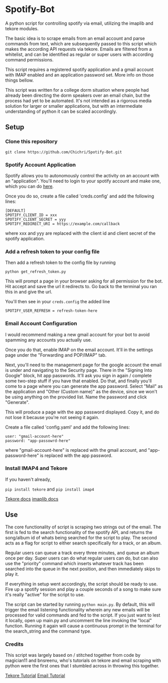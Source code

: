 # Spotify-Bot

A python script for controlling spotify via email, utilizing the imaplib and tekore modules.

The basic idea is to scrape emails from an email account and parse commands from text, which are subsequently 
passed to this script which makes the according API requests via tekore. Emails are filtered from a whitelist, 
and can be identified as regular or super users with according command permissions. 

This script requires a registered spotify application and a gmail account with IMAP enabled and an application 
password set. More info on those things bellow.

This script was written for a college dorm situation where people had already been directing the dorm speakers 
over an email chain, but the process had yet to be automated. It's not intended as a rigorous media solution for 
larger or smaller applications, but with an intermediate understanding of python it can be scaled accordingly. 

## Setup

### Clone this repository

`git clone https://github.com/Chichri/Spotify-Bot.git`

### Spotify Account Application

Spotify allows you to autonomously control the activity on an account with an "application". You'll need to 
login to your spotify account and make one, which you can do [here](https://developer.spotify.com/dashboard/applications).

Once you do so, create a file called 'creds.config' and add the following lines: 

```
[DEFAULT]
SPOTIFY_CLIENT_ID = xxx
SPOTIFY_CLIENT_SECRET = yyy
SPOTIFY_REDIRECT_URI = https://example.com/callback
```

where xxx and yyy are replaced with the client id and client secret of the spotify application.

### Add a refresh token to your config file

Then add a refresh token to the config file by running

`python get_refresh_token.py`

This will prompt a page in your browser asking for all permission for the bot. Hit accept and save the url it
redirects to. Go back to the terminal you ran this in and give the url. 

You'll then see in your `creds.config` the added line

`SPOTIFY_USER_REFRESH = refresh-token-here`

### Email Account Configuration

I would recommend making a new gmail account for your bot to avoid spamming any accounts you actually use.

Once you do that, enable IMAP on the email account. It'll in the settings page under the "Forwarding and POP/IMAP" tab. 

Next, you'll need to the management page for the google account the email is under and navigating to the Security page.
There in the "Signing Into Google" block, hit app passwords. It'll ask you sign in again / complete some two-step stuff 
if you have that enabled. Do that, and finally you'll come to a page where you can generate the app password. Select 
"Mail" as the application and "Other (Custom name)" as the device, since we won't be using anything on the provided 
list. Name the password and click "Generate".

This will produce a page with the app password displayed. Copy it, and do not lose it because you're not seeing it again. 

Create a file called 'config.yaml' and add the following lines: 

```
user: "gmail-account-here"
password: "app-passowrd-here"
```

where "gmail-account-here" is replaced with the gmail account, and "app-password-here" is replaced with the app password.

### Install IMAP4 and Tekore

If you haven't already, 

`pip install tekore`
and
`pip install imap4`

[Tekore docs](https://tekore.readthedocs.io/en/stable/index.html)
[imaplib docs](https://docs.python.org/3/library/imaplib.html)

## Use 

The core functionality of script is scraping two strings out of the email. The first is fed to the search functionality of the
spotify API, and returns the song/album id of whats being searched for the script to play. The second acts as a flag for script
to either search specifically for a track, or an album.

Regular users can queue a track every three minutes, and queue an album once per day. Super users can do what regular users can 
do, but can also use the "priority" command which inserts whatever track has been searched into the queue in the next position, 
and then immediately skips to play it. 

If everything in setup went accordingly, the script should be ready to use. Fire up a spotify session and play a couple seconds
of a song to make sure it's really "active" for the script to use. 

The script can be started by running `python main.py`. By default, this will trigger the email listening functionality wherein 
any new emails will be processed for valid commands and fed to the script. If you just want to lest it locally, open up main.py 
and uncomment the line invoking the "local" function. Running it again will cause a continuous prompt in the terminal for the
search_string and the command type. 

### Credits

This script was largely based on / stitched together from code by magician11 and bnsreenu, who's tutorials on tekore 
and email scraping with python were the first ones that I stumbled across in throwing this together.

[Tekore Tutorial](https://www.youtube.com/watch?v=8OGpz0UeYp4)
[Email Tutorial](https://www.youtube.com/watch?v=K21BSZPFIjQ)
